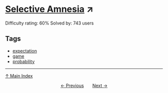 # [Selective Amnesia](https://projecteuler.net/problem=298) ↗️

Difficulty rating: 60%
Solved by: 743 users
## Tags

- [expectation](../tags/expectation.md)
- [game](../tags/game.md)
- [probability](../tags/probability.md)



---

[↑ Main Index](../README.md)


<div align=center><a href='297.md'>← Previous</a> &nbsp;&nbsp; &nbsp;&nbsp;  <a href='299.md'>Next →</a></div>
